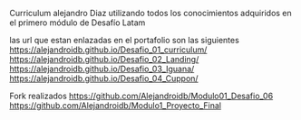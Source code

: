 Curriculum alejandro Diaz
utilizando todos los conocimientos adquiridos en el primero módulo de Desafío Latam

las url que estan enlazadas en el portafolio son las siguientes
https://alejandroidb.github.io/Desafio_01_curriculum/
https://alejandroidb.github.io/Desafio_02_Landing/
https://alejandroidb.github.io/Desafio_03_Iguana/
https://alejandroidb.github.io/Desafio_04_Cuppon/

Fork realizados https://github.com/Alejandroidb/Modulo01_Desafio_06
https://github.com/Alejandroidb/Modulo1_Proyecto_Final

